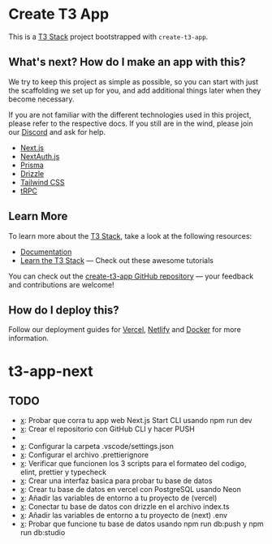 # Create T3 App

This is a [T3 Stack](https://create.t3.gg/) project bootstrapped with `create-t3-app`.

## What's next? How do I make an app with this?

We try to keep this project as simple as possible, so you can start with just the scaffolding we set up for you, and add additional things later when they become necessary.

If you are not familiar with the different technologies used in this project, please refer to the respective docs. If you still are in the wind, please join our [Discord](https://t3.gg/discord) and ask for help.

- [Next.js](https://nextjs.org)
- [NextAuth.js](https://next-auth.js.org)
- [Prisma](https://prisma.io)
- [Drizzle](https://orm.drizzle.team)
- [Tailwind CSS](https://tailwindcss.com)
- [tRPC](https://trpc.io)

## Learn More

To learn more about the [T3 Stack](https://create.t3.gg/), take a look at the following resources:

- [Documentation](https://create.t3.gg/)
- [Learn the T3 Stack](https://create.t3.gg/en/faq#what-learning-resources-are-currently-available) — Check out these awesome tutorials

You can check out the [create-t3-app GitHub repository](https://github.com/t3-oss/create-t3-app) — your feedback and contributions are welcome!

## How do I deploy this?

Follow our deployment guides for [Vercel](https://create.t3.gg/en/deployment/vercel), [Netlify](https://create.t3.gg/en/deployment/netlify) and [Docker](https://create.t3.gg/en/deployment/docker) for more information.

# t3-app-next

## TODO 


- [x]: Probar que corra tu app web Next.js Start CLI usando npm run dev
- [x]: Crear el repositorio con GitHub CLI y hacer PUSH
- [x]: Desplegar (vercel)
- [x]: Configurar la carpeta .vscode/settings.json
- [x]: Configurar el archivo .prettierignore 
- [x]: Verificar que funcionen los 3 scripts para el formateo del codigo, elint, prettier y typecheck
- [x]: Crear una interfaz basica para probar tu base de datos
- [x]: Crear tu base de datos en vercel con PostgreSQL usando Neon
- [x]: Añadir las variables de entorno a tu proyecto de (vercel)
- [x]: Conectar tu base de datos con drizzle en el archivo index.ts
- [x]: Añadir las variables de entorno a tu proyecto de (next) .env
- [x]: Probar que funcione tu base de datos usando npm run db:push y npm run db:studio